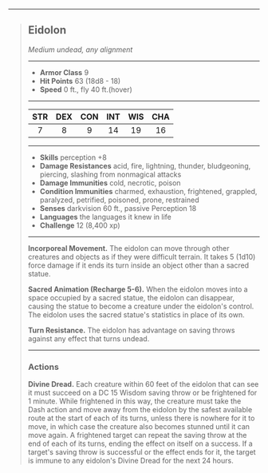 ***
> ## Eidolon
> *Medium undead, any alignment*
> 
> ***
> 
> - **Armor Class** 9
> - **Hit Points** 63 (18d8 - 18)
> - **Speed** 0 ft., fly 40 ft.(hover)
> 
> ***
> 
> |STR|DEX|CON|INT|WIS|CHA|
> |:---:|:---:|:---:|:---:|:---:|:---:|
> |7|8|9|14|19|16|
> 
> ***
> 
> - **Skills** perception +8
> - **Damage Resistances** acid, fire, lightning, thunder, bludgeoning, piercing, slashing from nonmagical attacks
> - **Damage Immunities** cold, necrotic, poison
> - **Condition Immunities** charmed, exhaustion, frightened, grappled, paralyzed, petrified, poisoned, prone, restrained
> - **Senses** darkvision 60 ft., passive Perception 18
> - **Languages** the languages it knew in life
> - **Challenge** 12 (8,400 xp)
> 
> ***
> 
> **Incorporeal Movement.** The eidolon can move through other creatures and objects as if they were difficult terrain. It takes 5 (1d10) force damage if it ends its turn inside an object other than a sacred statue.
> 
> **Sacred Animation (Recharge 5-6).** When the eidolon moves into a space occupied by a sacred statue, the eidolon can disappear, causing the statue to become a creature under the eidolon's control. The eidolon uses the sacred statue's statistics in place of its own.
> 
> **Turn Resistance.** The eidolon has advantage on saving throws against any effect that turns undead.
> 
> ***
> 
> ### Actions
> **Divine Dread.** Each creature within 60 feet of the eidolon that can see it must succeed on a DC 15 Wisdom saving throw or be frightened for 1 minute. While frightened in this way, the creature must take the Dash action and move away from the eidolon by the safest available route at the start of each of its turns, unless there is nowhere for it to move, in which case the creature also becomes stunned until it can move again. A frightened target can repeat the saving throw at the end of each of its turns, ending the effect on itself on a success. If a target's saving throw is successful or the effect ends for it, the target is immune to any eidolon's Divine Dread for the next 24 hours.